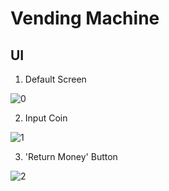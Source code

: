 

# Vending Machine

## UI

1. Default Screen

![0](https://user-images.githubusercontent.com/41619898/62165326-22463b00-b359-11e9-8c07-9c4ff615b856.PNG)



2. Input Coin

![1](https://user-images.githubusercontent.com/41619898/62165341-2a9e7600-b359-11e9-960f-5ea19982ebc9.PNG)



3. 'Return Money' Button

![2](https://user-images.githubusercontent.com/41619898/62165346-312ced80-b359-11e9-8732-2ad7b0590585.PNG)